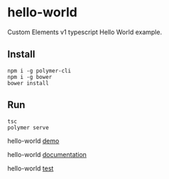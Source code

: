 # hello-world

Custom Elements v1 typescript Hello World example.

## Install

    npm i -g polymer-cli
    npm i -g bower
    bower install

## Run

    tsc
    polymer serve

hello-world [demo](http://localhost:8080/components/hello-world/demo/)

hello-world [documentation](http://localhost:8080/components/hello-world/)

hello-world [test](http://localhost:8080/components/hello-world/test/index.html)
